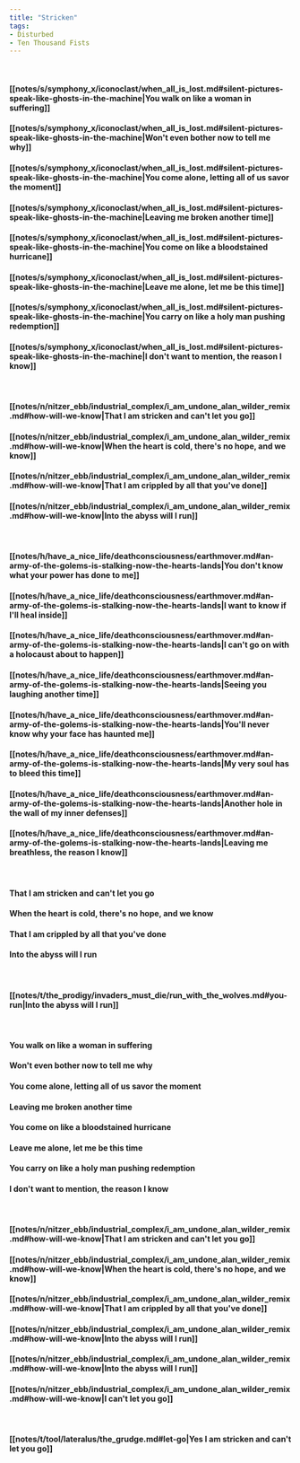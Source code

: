 ```yaml
---
title: "Stricken"
tags:
- Disturbed
- Ten Thousand Fists
---
```

&nbsp;
#### [[notes/s/symphony_x/iconoclast/when_all_is_lost.md#silent-pictures-speak-like-ghosts-in-the-machine|You walk on like a woman in suffering]]
#### [[notes/s/symphony_x/iconoclast/when_all_is_lost.md#silent-pictures-speak-like-ghosts-in-the-machine|Won't even bother now to tell me why]]
#### [[notes/s/symphony_x/iconoclast/when_all_is_lost.md#silent-pictures-speak-like-ghosts-in-the-machine|You come alone, letting all of us savor the moment]]
#### [[notes/s/symphony_x/iconoclast/when_all_is_lost.md#silent-pictures-speak-like-ghosts-in-the-machine|Leaving me broken another time]]
#### [[notes/s/symphony_x/iconoclast/when_all_is_lost.md#silent-pictures-speak-like-ghosts-in-the-machine|You come on like a bloodstained hurricane]]
#### [[notes/s/symphony_x/iconoclast/when_all_is_lost.md#silent-pictures-speak-like-ghosts-in-the-machine|Leave me alone, let me be this time]]
#### [[notes/s/symphony_x/iconoclast/when_all_is_lost.md#silent-pictures-speak-like-ghosts-in-the-machine|You carry on like a holy man pushing redemption]]
#### [[notes/s/symphony_x/iconoclast/when_all_is_lost.md#silent-pictures-speak-like-ghosts-in-the-machine|I don't want to mention, the reason I know]]
&nbsp;
#### [[notes/n/nitzer_ebb/industrial_complex/i_am_undone_alan_wilder_remix.md#how-will-we-know|That I am stricken and can't let you go]]
#### [[notes/n/nitzer_ebb/industrial_complex/i_am_undone_alan_wilder_remix.md#how-will-we-know|When the heart is cold, there's no hope, and we know]]
#### [[notes/n/nitzer_ebb/industrial_complex/i_am_undone_alan_wilder_remix.md#how-will-we-know|That I am crippled by all that you've done]]
#### [[notes/n/nitzer_ebb/industrial_complex/i_am_undone_alan_wilder_remix.md#how-will-we-know|Into the abyss will I run]]
&nbsp;
#### [[notes/h/have_a_nice_life/deathconsciousness/earthmover.md#an-army-of-the-golems-is-stalking-now-the-hearts-lands|You don't know what your power has done to me]]
#### [[notes/h/have_a_nice_life/deathconsciousness/earthmover.md#an-army-of-the-golems-is-stalking-now-the-hearts-lands|I want to know if I'll heal inside]]
#### [[notes/h/have_a_nice_life/deathconsciousness/earthmover.md#an-army-of-the-golems-is-stalking-now-the-hearts-lands|I can't go on with a holocaust about to happen]]
#### [[notes/h/have_a_nice_life/deathconsciousness/earthmover.md#an-army-of-the-golems-is-stalking-now-the-hearts-lands|Seeing you laughing another time]]
#### [[notes/h/have_a_nice_life/deathconsciousness/earthmover.md#an-army-of-the-golems-is-stalking-now-the-hearts-lands|You'll never know why your face has haunted me]]
#### [[notes/h/have_a_nice_life/deathconsciousness/earthmover.md#an-army-of-the-golems-is-stalking-now-the-hearts-lands|My very soul has to bleed this time]]
#### [[notes/h/have_a_nice_life/deathconsciousness/earthmover.md#an-army-of-the-golems-is-stalking-now-the-hearts-lands|Another hole in the wall of my inner defenses]]
#### [[notes/h/have_a_nice_life/deathconsciousness/earthmover.md#an-army-of-the-golems-is-stalking-now-the-hearts-lands|Leaving me breathless, the reason I know]]
&nbsp;
#### That I am stricken and can't let you go
#### When the heart is cold, there's no hope, and we know
#### That I am crippled by all that you've done
#### Into the abyss will I run
&nbsp;
#### [[notes/t/the_prodigy/invaders_must_die/run_with_the_wolves.md#you-run|Into the abyss will I run]]
&nbsp;
#### You walk on like a woman in suffering
#### Won't even bother now to tell me why
#### You come alone, letting all of us savor the moment
#### Leaving me broken another time
#### You come on like a bloodstained hurricane
#### Leave me alone, let me be this time
#### You carry on like a holy man pushing redemption
#### I don't want to mention, the reason I know
&nbsp;
#### [[notes/n/nitzer_ebb/industrial_complex/i_am_undone_alan_wilder_remix.md#how-will-we-know|That I am stricken and can't let you go]]
#### [[notes/n/nitzer_ebb/industrial_complex/i_am_undone_alan_wilder_remix.md#how-will-we-know|When the heart is cold, there's no hope, and we know]]
#### [[notes/n/nitzer_ebb/industrial_complex/i_am_undone_alan_wilder_remix.md#how-will-we-know|That I am crippled by all that you've done]]
#### [[notes/n/nitzer_ebb/industrial_complex/i_am_undone_alan_wilder_remix.md#how-will-we-know|Into the abyss will I run]]
#### [[notes/n/nitzer_ebb/industrial_complex/i_am_undone_alan_wilder_remix.md#how-will-we-know|Into the abyss will I run]]
#### [[notes/n/nitzer_ebb/industrial_complex/i_am_undone_alan_wilder_remix.md#how-will-we-know|I can't let you go]]
&nbsp;
#### [[notes/t/tool/lateralus/the_grudge.md#let-go|Yes I am stricken and can't let you go]]
